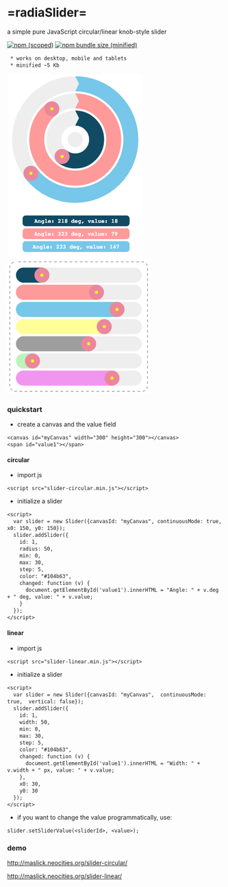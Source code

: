 # =radiaSlider=
a simple pure JavaScript circular/linear knob-style slider

[![npm (scoped)](https://img.shields.io/npm/v/@maslick/radiaslider.svg)](https://www.npmjs.com/package/@maslick/radiaslider)
[![npm bundle size (minified)](https://img.shields.io/badge/minified-5.5Kb-green.svg)](https://www.npmjs.com/package/@maslick/radiaslider)



```
 * works on desktop, mobile and tablets
 * minified ~5 Kb
```

[![alt tag](screenshot.png?raw=true "radioSlider circular")](http://maslick.neocities.org/slider-circular/)
[![alt tag](screenshot3.png?raw=true "radioSlider linear horizontal")](http://maslick.neocities.org/slider-linear/)


### quickstart
- create a canvas and the value field
```
<canvas id="myCanvas" width="300" height="300"></canvas>
<span id="value1"></span>
```
#### circular
- import js
```
<script src="slider-circular.min.js"></script>
```
 - initialize a slider
```
<script>
  var slider = new Slider({canvasId: "myCanvas", continuousMode: true, x0: 150, y0: 150});
  slider.addSlider({
    id: 1,
    radius: 50,
    min: 0,
    max: 30,
    step: 5,
    color: "#104b63",
    changed: function (v) {
      document.getElementById('value1').innerHTML = "Angle: " + v.deg + " deg, value: " + v.value;
    }
  });
</script>
```

#### linear
- import js
```
<script src="slider-linear.min.js"></script>
```
 - initialize a slider
```
<script>
  var slider = new Slider({canvasId: "myCanvas",  continuousMode: true,  vertical: false});
  slider.addSlider({
    id: 1,
    width: 50,
    min: 0,
    max: 30,
    step: 5,
    color: "#104b63",
    changed: function (v) {
      document.getElementById('value1').innerHTML = "Width: " + v.width + " px, value: " + v.value;
    },
    x0: 30,
    y0: 30
  });
</script>
```

- if you want to change the value programmatically, use:
```
slider.setSliderValue(<sliderId>, <value>);
```

### demo

http://maslick.neocities.org/slider-circular/

http://maslick.neocities.org/slider-linear/
